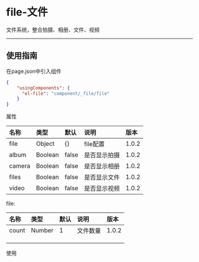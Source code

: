 # file-文件

文件系统，整合拍摄、相册、文件、视频

---

## 使用指南

在page.json中引入组件

```json
{
    "usingComponents": {
      "el-file": "component/_file/file"
    }
}
```

属性

| 名称 | 类型 | 默认 | 说明 | 版本 |
| :--- | :--- | :--- | :--- | :--- |
| file | Object | {} | file配置 | 1.0.2 |
| album | Boolean | false | 是否显示拍摄 | 1.0.2 |
| camera | Boolean | false | 是否显示相册 | 1.0.2 |
| files | Boolean | false | 是否显示文件 | 1.0.2 |
| video | Boolean | false | 是否显示视频 | 1.0.2 |

file:

| 名称 | 类型 | 默认 | 说明 | 版本 |
| :--- | :--- | :--- | :--- | :--- |
| count | Number | 1 | 文件数量 | 1.0.2 |
|  |  |  |  |  |
|  |  |  |  |  |
|  |  |  |  |  |

使用

